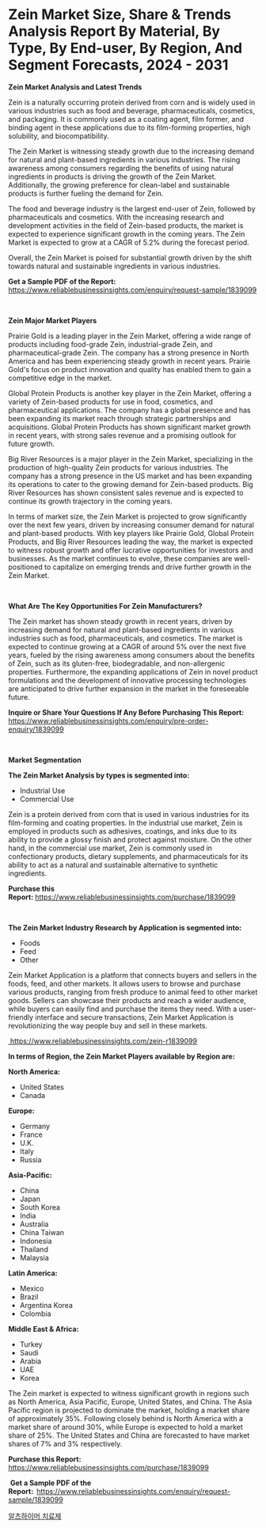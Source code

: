 <p><h1>Zein Market Size, Share & Trends Analysis Report By Material, By Type, By End-user, By Region, And Segment Forecasts, 2024 - 2031</h1></p><p><strong>Zein Market Analysis and Latest Trends</strong></p>
<p><p>Zein is a naturally occurring protein derived from corn and is widely used in various industries such as food and beverage, pharmaceuticals, cosmetics, and packaging. It is commonly used as a coating agent, film former, and binding agent in these applications due to its film-forming properties, high solubility, and biocompatibility.</p><p>The Zein Market is witnessing steady growth due to the increasing demand for natural and plant-based ingredients in various industries. The rising awareness among consumers regarding the benefits of using natural ingredients in products is driving the growth of the Zein Market. Additionally, the growing preference for clean-label and sustainable products is further fueling the demand for Zein.</p><p>The food and beverage industry is the largest end-user of Zein, followed by pharmaceuticals and cosmetics. With the increasing research and development activities in the field of Zein-based products, the market is expected to experience significant growth in the coming years. The Zein Market is expected to grow at a CAGR of 5.2% during the forecast period. </p><p>Overall, the Zein Market is poised for substantial growth driven by the shift towards natural and sustainable ingredients in various industries.</p></p>
<p><strong>Get a Sample PDF of the Report:&nbsp;</strong> <a href="https://www.reliablebusinessinsights.com/enquiry/request-sample/1839099">https://www.reliablebusinessinsights.com/enquiry/request-sample/1839099</a></p>
<p>&nbsp;</p>
<p><strong>Zein Major Market Players</strong></p>
<p><p>Prairie Gold is a leading player in the Zein Market, offering a wide range of products including food-grade Zein, industrial-grade Zein, and pharmaceutical-grade Zein. The company has a strong presence in North America and has been experiencing steady growth in recent years. Prairie Gold's focus on product innovation and quality has enabled them to gain a competitive edge in the market.</p><p>Global Protein Products is another key player in the Zein Market, offering a variety of Zein-based products for use in food, cosmetics, and pharmaceutical applications. The company has a global presence and has been expanding its market reach through strategic partnerships and acquisitions. Global Protein Products has shown significant market growth in recent years, with strong sales revenue and a promising outlook for future growth.</p><p>Big River Resources is a major player in the Zein Market, specializing in the production of high-quality Zein products for various industries. The company has a strong presence in the US market and has been expanding its operations to cater to the growing demand for Zein-based products. Big River Resources has shown consistent sales revenue and is expected to continue its growth trajectory in the coming years.</p><p>In terms of market size, the Zein Market is projected to grow significantly over the next few years, driven by increasing consumer demand for natural and plant-based products. With key players like Prairie Gold, Global Protein Products, and Big River Resources leading the way, the market is expected to witness robust growth and offer lucrative opportunities for investors and businesses. As the market continues to evolve, these companies are well-positioned to capitalize on emerging trends and drive further growth in the Zein Market.</p></p>
<p>&nbsp;</p>
<p><strong>What Are The Key Opportunities For Zein Manufacturers?</strong></p>
<p><p>The Zein market has shown steady growth in recent years, driven by increasing demand for natural and plant-based ingredients in various industries such as food, pharmaceuticals, and cosmetics. The market is expected to continue growing at a CAGR of around 5% over the next five years, fueled by the rising awareness among consumers about the benefits of Zein, such as its gluten-free, biodegradable, and non-allergenic properties. Furthermore, the expanding applications of Zein in novel product formulations and the development of innovative processing technologies are anticipated to drive further expansion in the market in the foreseeable future.</p></p>
<p><strong>Inquire or Share Your Questions If Any Before Purchasing This Report:</strong> <a href="https://www.reliablebusinessinsights.com/enquiry/pre-order-enquiry/1839099">https://www.reliablebusinessinsights.com/enquiry/pre-order-enquiry/1839099</a></p>
<p>&nbsp;</p>
<p><strong>Market Segmentation</strong></p>
<p><strong>The Zein Market Analysis by types is segmented into:</strong></p>
<p><ul><li>Industrial Use</li><li>Commercial Use</li></ul></p>
<p><p>Zein is a protein derived from corn that is used in various industries for its film-forming and coating properties. In the industrial use market, Zein is employed in products such as adhesives, coatings, and inks due to its ability to provide a glossy finish and protect against moisture. On the other hand, in the commercial use market, Zein is commonly used in confectionary products, dietary supplements, and pharmaceuticals for its ability to act as a natural and sustainable alternative to synthetic ingredients.</p></p>
<p><strong>Purchase this Report:&nbsp;</strong><a href="https://www.reliablebusinessinsights.com/purchase/1839099">https://www.reliablebusinessinsights.com/purchase/1839099</a></p>
<p>&nbsp;</p>
<p><strong>The Zein Market Industry Research by Application is segmented into:</strong></p>
<p><ul><li>Foods</li><li>Feed</li><li>Other</li></ul></p>
<p><p>Zein Market Application is a platform that connects buyers and sellers in the foods, feed, and other markets. It allows users to browse and purchase various products, ranging from fresh produce to animal feed to other market goods. Sellers can showcase their products and reach a wider audience, while buyers can easily find and purchase the items they need. With a user-friendly interface and secure transactions, Zein Market Application is revolutionizing the way people buy and sell in these markets.</p></p>
<p><a href="https://www.reliablebusinessinsights.com/zein-r1839099">&nbsp;https://www.reliablebusinessinsights.com/zein-r1839099</a></p>
<p><strong>In terms of Region, the Zein Market Players available by Region are:</strong></p>
<p>
    <p> <strong> North America: </strong>
        <ul>
            <li>United States</li>
            <li>Canada</li>
        </ul>
        </p> 
    <p> <strong> Europe: </strong>
        <ul>
            <li>Germany</li>
            <li>France</li>
            <li>U.K.</li>
            <li>Italy</li>
            <li>Russia</li>
        </ul>
        </p> 
    <p> <strong> Asia-Pacific: </strong>
        <ul>
            <li>China</li>
            <li>Japan</li>
            <li>South Korea</li>
            <li>India</li>
            <li>Australia</li>
            <li>China Taiwan</li>
            <li>Indonesia</li>
            <li>Thailand</li>
            <li>Malaysia</li>
        </ul>
        </p> 
    <p> <strong> Latin America: </strong>
        <ul>
            <li>Mexico</li>
            <li>Brazil</li>
            <li>Argentina Korea</li>
            <li>Colombia</li>
        </ul>
        </p> 
    <p> <strong> Middle East & Africa: </strong>
        <ul>
            <li>Turkey</li>
            <li>Saudi</li>
            <li>Arabia</li>
            <li>UAE</li>
            <li>Korea</li>
        </ul>
    </p>
    </p>
<p><p>The Zein market is expected to witness significant growth in regions such as North America, Asia Pacific, Europe, United States, and China. The Asia Pacific region is projected to dominate the market, holding a market share of approximately 35%. Following closely behind is North America with a market share of around 30%, while Europe is expected to hold a market share of 25%. The United States and China are forecasted to have market shares of 7% and 3% respectively.</p></p>
<p><strong>Purchase this Report: </strong><a href="https://www.reliablebusinessinsights.com/purchase/1839099">https://www.reliablebusinessinsights.com/purchase/1839099</a></p>
<p>&nbsp;<strong>Get a Sample PDF of the Report:&nbsp;&nbsp;</strong><a href="https://www.reliablebusinessinsights.com/enquiry/request-sample/1839099">https://www.reliablebusinessinsights.com/enquiry/request-sample/1839099</a></p>
<p><strong></strong></p>
<p><p><a href="https://github.com/lkwggful07722/Market-Research-Report-List-2/blob/main/6110142129664.md">알츠하이머 치료제</a></p></p>